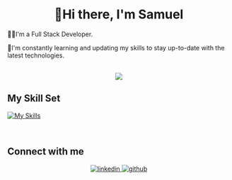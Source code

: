 # <div align="center">👋Hi there, I'm Samuel </div>  

  👨‍💻I'm a Full Stack Developer.

  
  🔭I'm constantly learning and updating my skills to stay up-to-date with the latest technologies.   

<br/>
<div align="center"><img src="https://samugem-github-readme-stats.vercel.app/api/top-langs/?username=samugem&hide_border=true&layout=compact&exclude_repo=kino-html-css,react-projects" align="center" /></div>  


## My Skill Set  
 [![My Skills](https://skillicons.dev/icons?i=js,html,css,sass,ts,react,nodejs,express,python,php,wordpress,prisma,mongodb,mysql,linux,docker,nginx,git,postman)](https://skillicons.dev)

<br/>  


## Connect with me  
<div align="center">
<a href="https://linkedin.com/in/samuelgemmell" target="_blank">
<img src=https://img.shields.io/badge/linkedin-%231E77B5.svg?&style=for-the-badge&logo=linkedin&logoColor=white alt=linkedin style="margin-bottom: 5px;" />
</a>
<a href="https://github.com/samugem " target="_blank">
<img src=https://img.shields.io/badge/github-%2324292e.svg?&style=for-the-badge&logo=github&logoColor=white alt=github style="margin-bottom: 5px;" />
</a>  
</div>  
  

<br/>  








<!--
**samugem/samugem** is a ✨ _special_ ✨ repository because its `README.md` (this file) appears on your GitHub profile.

Here are some ideas to get you started:

- 🔭 I’m currently working on ...
- 🌱 I’m currently learning ...
- 👯 I’m looking to collaborate on ...
- 🤔 I’m looking for help with ...
- 💬 Ask me about ...
- 📫 How to reach me: ...
- 😄 Pronouns: ...
- ⚡ Fun fact: ...
-->
